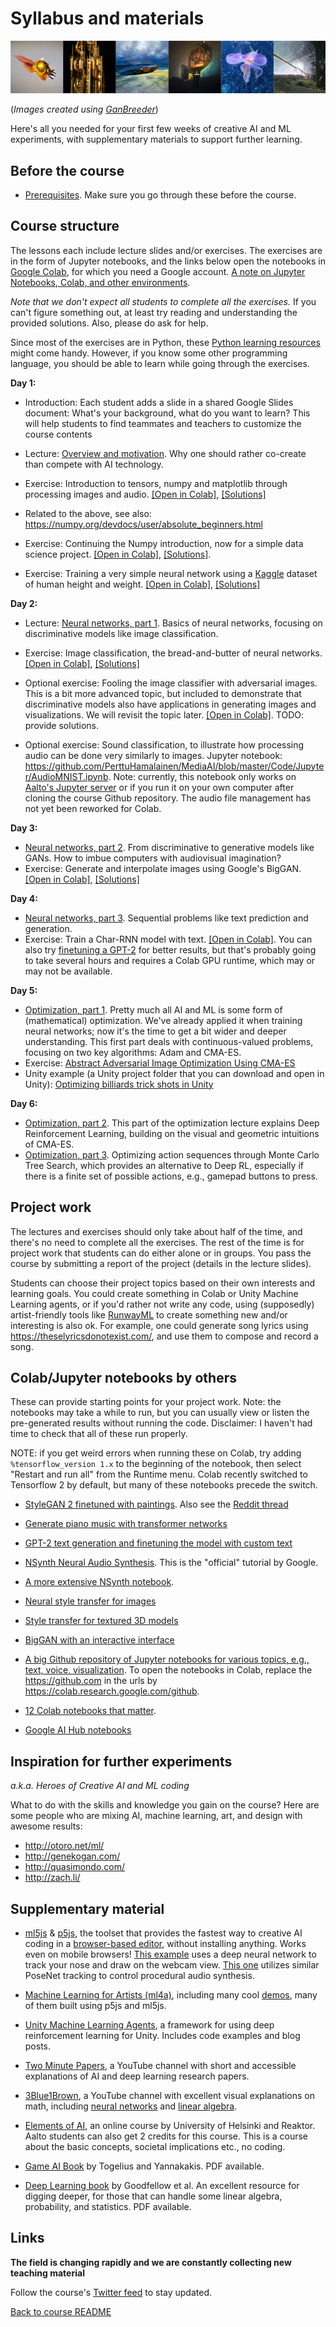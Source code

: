 # Syllabus and materials
![Images generated using GanBreeder](Lessons/Media/GanBreederWide128.png)

(*Images created using [GanBreeder](https://ganbreeder.app/)*)

Here's all you needed for your first few weeks of creative AI and ML experiments, with supplementary materials to support further learning.

## Before the course
* [Prerequisites](Lessons/Prerequisites.md). Make sure you go through these before the course.

## Course structure
The lessons each include lecture slides and/or exercises. The exercises are in the form of Jupyter notebooks, and the links below open the notebooks in [Google Colab](https://colab.research.google.com/notebooks/intro.ipynb#), for which you need a Google account. [A note on Jupyter Notebooks, Colab, and other environments](Lessons/Jupyter_Colab_etc.md).

*Note that we don't expect all students to complete all the exercises.* If you can't figure something out, at least try reading and understanding the provided solutions. Also, please do ask for help. 

Since most of the exercises are in Python, these [Python learning resources](Lessons/Python.md) might come handy. However, if you know some other programming language, you should be able to learn while going through the exercises.

**Day 1:**
* Introduction: Each student adds a slide in a shared Google Slides document: What's your background, what do you want to learn? This will help students to find teammates and teachers to customize the course contents
* Lecture: [Overview and motivation](Lessons/LectureSlides/course_intro.pdf). Why one should rather co-create than compete with AI technology.
* Exercise: Introduction to tensors, numpy and matplotlib through processing images and audio. [[Open in Colab]](http://colab.research.google.com/github/PerttuHamalainen/MediaAI/blob/master/Code/Jupyter/ImagesAndAudio.ipynb), [[Solutions]](http://colab.research.google.com/github/PerttuHamalainen/MediaAI/blob/master/Code/Jupyter/ImagesAndAudio_solutions.ipynb)
* Related to the above, see also: https://numpy.org/devdocs/user/absolute_beginners.html
* Exercise: Continuing the Numpy introduction, now for a simple data science project. [[Open in Colab]](http://colab.research.google.com/github/PerttuHamalainen/MediaAI/blob/master/Code/Jupyter/DataAndTensors.ipynb), [[Solutions]](http://colab.research.google.com/github/PerttuHamalainen/MediaAI/blob/master/Code/Jupyter/DataAndTensors_solutions.ipynb).

* Exercise: Training a very simple neural network using a [Kaggle](https://www.kaggle.com/) dataset of human height and weight. [[Open in Colab]](http://colab.research.google.com/github/PerttuHamalainen/MediaAI/blob/master/Code/Jupyter/PredictWeight.ipynb), [[Solutions]](http://colab.research.google.com/github/PerttuHamalainen/MediaAI/blob/master/Code/Jupyter/PredictWeight_solutions.ipynb)


**Day 2:**
* Lecture: [Neural networks, part 1](Lessons/LectureSlides/neural_networks_part1.pdf). Basics of neural networks, focusing on discriminative models like image classification.
* Exercise: Image classification, the bread-and-butter of neural networks. [[Open in Colab]](http://colab.research.google.com/github/PerttuHamalainen/MediaAI/blob/master/Code/Jupyter/MNIST.ipynb), [[Solutions]](http://colab.research.google.com/github/PerttuHamalainen/MediaAI/blob/master/Code/Jupyter/MNIST_solutions.ipynb)

* Optional exercise: Fooling the image classifier with adversarial images.  This is a bit more advanced topic, but included to demonstrate that discriminative models also have applications in generating images and visualizations. We will revisit the topic later. [[Open in Colab]](http://colab.research.google.com/github/PerttuHamalainen/MediaAI/blob/master/Code/Jupyter/AdversarialMNIST.ipynb). TODO: provide solutions.

* Optional exercise: Sound classification, to illustrate how processing audio can be done very similarly to images. Jupyter notebook: https://github.com/PerttuHamalainen/MediaAI/blob/master/Code/Jupyter/AudioMNIST.ipynb. Note: currently, this notebook only works on [Aalto's Jupyter server](Lessons/Jupyter_Colab_etc.md) or if you run it on your own computer after cloning the course Github repository. The audio file management has not yet been reworked for Colab.


**Day 3:**
* [Neural networks, part 2](Lessons/LectureSlides/neural_networks_part2.pdf). From discriminative to generative models like GANs. How to imbue computers with audiovisual imagination?
* Exercise: Generate and interpolate images using Google's BigGAN. [[Open in Colab]](http://colab.research.google.com/github/PerttuHamalainen/MediaAI/blob/master/Code/Jupyter/BigGAN%20test.ipynb), [[Solutions]](http://colab.research.google.com/github/PerttuHamalainen/MediaAI/blob/master/Code/Jupyter/BigGAN%20test_solutions.ipynb)


**Day 4:**
* [Neural networks, part 3](Lessons/LectureSlides/neural_networks_part3.pdf). Sequential problems like text prediction and generation.
* Exercise: Train a Char-RNN model with text. [[Open in Colab]](http://colab.research.google.com/github/PerttuHamalainen/MediaAI/blob/master/Code/Jupyter/Char_rnn.ipynb). You can also try [finetuning a GPT-2](https://colab.research.google.com/drive/1VLG8e7YSEwypxU-noRNhsv5dW4NfTGce) for better results, but that's probably going to take several hours and requires a Colab GPU runtime, which may or may not be available.
<!--* [Audio exercises, part 2](https://github.com/SopiMlab/DeepLearningWithAudio/blob/master/ICM_Audio/AudioExercises_part2/AudioClassification.md)-->

**Day 5:**
* [Optimization, part 1](Lessons/LectureSlides/optimization_part1.pdf). Pretty much all AI and ML is some form of (mathematical) optimization. We've already applied it when training neural networks; now it's the time to get a bit wider and deeper understanding. This first part deals with continuous-valued problems, focusing on two key algorithms: Adam and CMA-ES.
* Exercise: [Abstract Adversarial Image Optimization Using CMA-ES](http://colab.research.google.com/github/PerttuHamalainen/MediaAI/blob/master/Code/Jupyter/CMA-ES_Art.ipynb)
* Unity example (a Unity project folder that you can download and open in Unity): [Optimizing billiards trick shots in Unity](Code/Unity/IntelligentPool)

**Day 6:**
* [Optimization, part 2](Lessons/LectureSlides/optimization_part2.pdf). This part of the optimization lecture explains Deep Reinforcement Learning, building on the visual and geometric intuitions of CMA-ES.
* [Optimization, part 3](Lessons/LectureSlides/optimization_part3.pdf). Optimizing action sequences through Monte Carlo Tree Search, which provides an alternative to Deep RL, especially if there is a finite set of possible actions, e.g., gamepad buttons to press.  


<!--**Note:** The Jupyter exercises above use [Tensorflow](https://www.tensorflow.org/), which is the currently dominant deep learning library, although [PyTorch](https://pytorch.org/) is gaining in popularity. Those interested are encouraged to port the exercises to PyTorch!-->

## Project work ##
The lectures and exercises should only take about half of the time, and there's no need to complete all the exercises. The rest of the time is for project work that students can do either alone or in groups. You pass the course by submitting a report of the project (details in the lecture slides).

Students can choose their project topics based on their own interests and learning goals. You could create something in Colab or Unity Machine Learning agents, or if you'd rather not write any code, using (supposedly) artist-friendly tools like [RunwayML](https://runwayml.com/) to create something new and/or interesting is also ok. For example, one could generate song lyrics using https://theselyricsdonotexist.com/, and use them to compose and record a song.

## Colab/Jupyter notebooks by others ##
These can provide starting points for your project work. Note: the notebooks may take a while to run, but you can usually view or listen the pre-generated results without running the code. Disclaimer: I haven't had time to check that all of these run properly.

NOTE: if you get weird errors when running these on Colab, try adding ```%tensorflow_version 1.x``` to the beginning of the notebook, then select "Restart and run all" from the Runtime menu. Colab recently switched to Tensorflow 2 by default, but many of these notebooks precede the switch.

* [StyleGAN 2 finetuned with paintings](https://colab.research.google.com/drive/1cFKK0CBnev2BF8z9BOHxePk7E-f7TtUi#forceEdit=true&sandboxMode=true&scrollTo=jJRPjAU3Tn-K). Also see the [Reddit thread](https://www.reddit.com/r/MachineLearning/comments/bagnq6/p_stylegan_trained_on_paintings_512x512/?utm_content=title&utm_medium=post_embed&utm_name=44df278f7cb542cdb847cad34267b5ff&utm_source=embedly&utm_term=bagnq6)

* [Generate piano music with transformer networks](https://colab.research.google.com/notebooks/magenta/piano_transformer/piano_transformer.ipynb)

* [GPT-2 text generation and finetuning the model with custom text](https://colab.research.google.com/drive/1VLG8e7YSEwypxU-noRNhsv5dW4NfTGce)

* [NSynth Neural Audio Synthesis](https://colab.research.google.com/notebooks/magenta/nsynth/nsynth.ipynb). This is the "official" tutorial by Google.

* [A more extensive NSynth notebook](https://colab.research.google.com/drive/10wogut1V2ToGQZJcXH8StoMat6oWxoEu#scrollTo=0Fy4k_7SrnjH).

* [Neural style transfer for images](https://colab.research.google.com/github/tensorflow/lucid/blob/master/notebooks/differentiable-parameterizations/style_transfer_2d.ipynb)

* [Style transfer for textured 3D models](https://colab.research.google.com/github/tensorflow/lucid/blob/master/notebooks/differentiable-parameterizations/style_transfer_3d.ipynb)

* [BigGAN with an interactive interface](https://colab.research.google.com/github/tensorflow/hub/blob/master/examples/colab/biggan_generation_with_tf_hub.ipynb)

* [A big Github repository of Jupyter notebooks for various topics, e.g., text, voice, visualization](https://github.com/firmai/awesome-google-colab). To open the notebooks in Colab, replace the https://github.com in the urls by https://colab.research.google.com/github.

* [12 Colab notebooks that matter](https://towardsdatascience.com/12-colab-notebooks-that-matter-e14ce1e3bdd0).

* [Google AI Hub notebooks](https://aihub.cloud.google.com/s?category=notebook&order=3)


## Inspiration for further experiments
*a.k.a. Heroes of Creative AI and ML coding*

What to do with the skills and knowledge you gain on the course? Here are some people who are mixing AI, machine learning, art, and design with awesome results:

* http://otoro.net/ml/
* http://genekogan.com/
* http://quasimondo.com/
* http://zach.li/

## Supplementary material
* [ml5js](https://ml5js.org/) & [p5js](http://p5js.org/), the toolset that provides the fastest way to creative AI coding in a [browser-based editor](https://editor.p5js.org), without installing anything. Works even on mobile browsers! [This example](https://editor.p5js.org/AndreasRef/sketches/r1_w73FhQ) uses a deep neural network to track your nose and draw on the webcam view. [This one](https://editor.p5js.org/genekogan/sketches/Hk2Q4Sqe4) utilizes similar PoseNet tracking to control procedural audio synthesis.

* [Machine Learning for Artists (ml4a)](http://ml4a.github.io/), including many cool [demos](http://ml4a.github.io/demos/), many of them built using p5js and ml5js.  

* [Unity Machine Learning Agents](https://github.com/Unity-Technologies/ml-agents), a framework for using deep reinforcement learning for Unity. Includes code examples and blog posts.

* [Two Minute Papers](https://www.youtube.com/playlist?list=PLujxSBD-JXglGL3ERdDOhthD3jTlfudC2), a YouTube channel with short and accessible explanations of AI and deep learning research papers.

* [3Blue1Brown](https://www.youtube.com/channel/UCYO_jab_esuFRV4b17AJtAw), a YouTube channel with excellent visual explanations on math, including [neural networks](https://www.youtube.com/playlist?list=PLZHQObOWTQDNU6R1_67000Dx_ZCJB-3pi) and [linear algebra](https://www.youtube.com/playlist?list=PLZHQObOWTQDPD3MizzM2xVFitgF8hE_ab).

* [Elements of AI](https://www.elementsofai.com/), an online course by University of Helsinki and Reaktor. Aalto students can also get 2 credits for this course. This is a course about the basic concepts, societal implications etc., no coding.

* [Game AI Book](http://gameaibook.org/) by Togelius and Yannakakis. PDF available.

* [Deep Learning book](https://www.deeplearningbook.org/) by Goodfellow et al. An excellent resource for digging deeper, for those that can handle some linear algebra, probability, and statistics. PDF available.


## Links
**The field is changing rapidly and we are constantly collecting new teaching material**

Follow the course's [Twitter feed](https://twitter.com/aaltomediaai) to stay updated.

[Back to course README](README.md)

